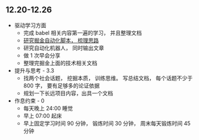 ## 12.20-12.26

- 驱动学习方面
    - 完成 babel 相关内容第一遍的学习， 并且整理文档
    - [研究掘金自动化脚本， 梳理思路](https://github.com/shuai93/juejin)
    - 研究自动化机器人， 同时输出文章
    - 做 1 次早会分享
    - 整理完掘金上面的技术相关文档
- 提升与思考 - 3.3
    - 找两个社会话题， 挖掘本质， 训练思维。 写总结文档， 每个话题不少于 800 字， 要有足够多的论证依据
    - 规划一下长远项目内容，出具一个文档
- 作息约束 - 0
    - 每天晚上 24:00 睡觉
    - 早上 07:00 起床
    - 早上固定学习时间 90 分钟， 锻炼时间 30 分钟， 周末每天锻炼时间 45 分钟
